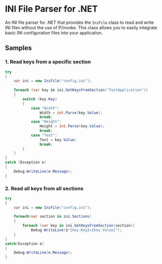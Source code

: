 #  INI File Parser for .NET
An INI file parser for .NET that provides the `IniFile` class to read and write INI files without the use of P/invoke. This class allows you to easily integrate basic INI configuration files into your application.
 

## Samples

### 1. Read keys from a specific section
```csharp
try
{
    var ini = new IniFile("config.ini");
    
    foreach (var key in ini.GetKeysFromSection("TestApplication"))
    {
        switch (key.Key)
        {
            case "Width":
                Width = int.Parse(key.Value);
                break;
            case "Height":
                Height = int.Parse(key.Value);
                break;
            case "Text":
                Text = key.Value;
                break;
        }
    }
}
catch (Exception e)
{
    Debug.WriteLine(e.Message);
}
```

### 2. Read all keys from all sections
```csharp
try
{
    var ini = new IniFile("config.ini");
    
    foreach(var section in ini.Sections)
    {
        foreach (var key in ini.GetKeysFromSection(section))
            Debug.WriteLine($"{key.Key}={key.Value}");
    }
}
catch(Exception e)
{
    Debug.WriteLine(e.Message);
}
```
